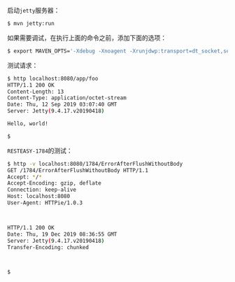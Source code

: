 启动`jetty`服务器：

```bash
$ mvn jetty:run
```

如果需要调试，在执行上面的命令之前，添加下面的选项：

```bash
$ export MAVEN_OPTS='-Xdebug -Xnoagent -Xrunjdwp:transport=dt_socket,server=y,suspend=y,address=5005'
```

测试请求：

```bash
$ http localhost:8080/app/foo
HTTP/1.1 200 OK
Content-Length: 13
Content-Type: application/octet-stream
Date: Thu, 12 Sep 2019 03:07:40 GMT
Server: Jetty(9.4.17.v20190418)

Hello, world!

$
```

`RESTEASY-1784`的测试：

```bash
$ http -v localhost:8080/1784/ErrorAfterFlushWithoutBody
GET /1784/ErrorAfterFlushWithoutBody HTTP/1.1
Accept: */*
Accept-Encoding: gzip, deflate
Connection: keep-alive
Host: localhost:8080
User-Agent: HTTPie/1.0.3



HTTP/1.1 200 OK
Date: Thu, 19 Dec 2019 08:36:55 GMT
Server: Jetty(9.4.17.v20190418)
Transfer-Encoding: chunked



$
```

